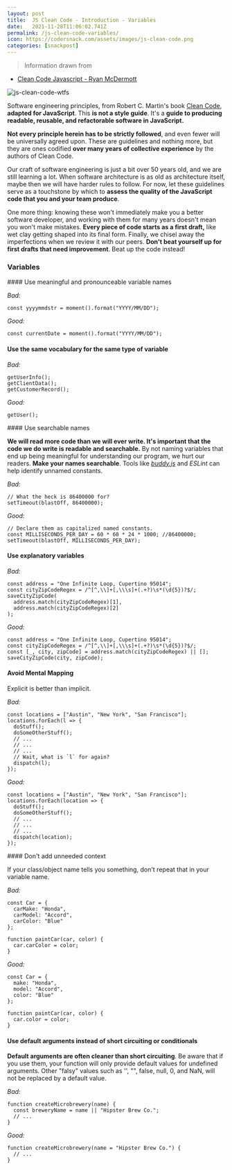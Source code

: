 ```yaml
---
layout: post
title:  JS Clean Code - Introduction - Variables
date:   2021-11-28T11:06:02.741Z
permalink: /js-clean-code-variables/
icon: https://codersnack.com/assets/images/js-clean-code.png
categories: [snackpost]
---
```


> Information drawn from 

- [Clean Code Javascript - Ryan McDermott](https://github.com/ryanmcdermott/clean-code-javascript)

![js-clean-code-wtfs](https://codersnack.com/assets/images/js-clean-code-wtfs.jpeg)

Software engineering principles, from Robert C. Martin's book [Clean Code](https://www.amazon.com/Clean-Code-Handbook-Software-Craftsmanship/dp/0132350882), **adapted for JavaScript**. This **is not a style guide**. It's a **guide to producing readable, reusable, and refactorable software in JavaScript.**

**Not every principle herein has to be strictly followed**, and even fewer will be universally agreed upon. These are guidelines and nothing more, but they are ones codified **over many years of collective experience** by the authors of Clean Code.

Our craft of software engineering is just a bit over 50 years old, and we are still learning a lot. When software architecture is as old as architecture itself, maybe then we will have harder rules to follow. For now, let these guidelines serve as a touchstone by which to **assess the quality of the JavaScript code that you and your team produce**.

One more thing: knowing these won't immediately make you a better software developer, and working with them for many years doesn't mean you won't make mistakes. **Every piece of code starts as a first draft,** like wet clay getting shaped into its final form. Finally, we chisel away the imperfections when we review it with our peers. **Don't beat yourself up for first drafts that need improvement**. Beat up the code instead!


### Variables

#### Use meaningful and pronounceable variable names

*Bad:*

```
const yyyymmdstr = moment().format("YYYY/MM/DD");
```
*Good:*
```
const currentDate = moment().format("YYYY/MM/DD");
```


#### Use the same vocabulary for the same type of variable

*Bad:*
```
getUserInfo();
getClientData();
getCustomerRecord();
```
*Good:*
```
getUser();
```


#### Use searchable names

**We will read more code than we will ever write. It's important that the code we do write is readable and searchable.** By not naming variables that end up being meaningful for understanding our program, we hurt our readers. **Make your names searchable**. Tools like *[buddy.js](https://github.com/danielstjules/buddy.js/)* and *ESLint* can help identify unnamed constants.

*Bad:*
```
// What the heck is 86400000 for?
setTimeout(blastOff, 86400000);
```

*Good:*

```
// Declare them as capitalized named constants.
const MILLISECONDS_PER_DAY = 60 * 60 * 24 * 1000; //86400000;
setTimeout(blastOff, MILLISECONDS_PER_DAY);
```

#### Use explanatory variables

*Bad:*
```
const address = "One Infinite Loop, Cupertino 95014";
const cityZipCodeRegex = /^[^,\\]+[,\\\s]+(.+?)\s*(\d{5})?$/;
saveCityZipCode(
  address.match(cityZipCodeRegex)[1],
  address.match(cityZipCodeRegex)[2]
);
```
*Good:*
```
const address = "One Infinite Loop, Cupertino 95014";
const cityZipCodeRegex = /^[^,\\]+[,\\\s]+(.+?)\s*(\d{5})?$/;
const [_, city, zipCode] = address.match(cityZipCodeRegex) || [];
saveCityZipCode(city, zipCode);
```

#### Avoid Mental Mapping

Explicit is better than implicit.

*Bad:*
```
const locations = ["Austin", "New York", "San Francisco"];
locations.forEach(l => {
  doStuff();
  doSomeOtherStuff();
  // ...
  // ...
  // ...
  // Wait, what is `l` for again?
  dispatch(l);
});
```

*Good:*
```
const locations = ["Austin", "New York", "San Francisco"];
locations.forEach(location => {
  doStuff();
  doSomeOtherStuff();
  // ...
  // ...
  // ...
  dispatch(location);
});
```

#### Don't add unneeded context

If your class/object name tells you something, don't repeat that in your variable name.

*Bad:*
```
const Car = {
  carMake: "Honda",
  carModel: "Accord",
  carColor: "Blue"
};

function paintCar(car, color) {
  car.carColor = color;
}
```
*Good:*
```
const Car = {
  make: "Honda",
  model: "Accord",
  color: "Blue"
};

function paintCar(car, color) {
  car.color = color;
}
```


#### Use default arguments instead of short circuiting or conditionals

**Default arguments are often cleaner than short circuiting**. Be aware that if you use them, your function will only provide default values for undefined arguments. Other "falsy" values such as '', "", false, null, 0, and NaN, will not be replaced by a default value.

*Bad:*
```
function createMicrobrewery(name) {
  const breweryName = name || "Hipster Brew Co.";
  // ...
}
```
*Good:*
```
function createMicrobrewery(name = "Hipster Brew Co.") {
  // ...
}
```